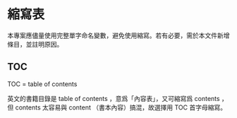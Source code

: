 # 縮寫表

本專案應儘量使用完整單字命名變數，避免使用縮寫。若有必要，需於本文件新增條目，並註明原因。

## TOC
TOC = table of contents

英文的書籍目錄是 table of contents ，意爲「內容表」，又可縮寫爲 contents ，但 contents 太容易與 content （書本內容）搞混，故選擇用 TOC 首字母縮寫。
